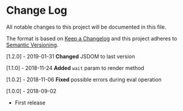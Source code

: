 # Change Log
All notable changes to this project will be documented in this file.

The format is based on [Keep a Changelog](http://keepachangelog.com/)
and this project adheres to [Semantic Versioning](http://semver.org/).

[1.2.0] - 2019-01-31
**Changed** JSDOM to last version

[1.1.0] - 2018-11-24
**Added** `wait` param to render method

[1.0.2] - 2018-11-06
**Fixed** possible errors during eval operation

[1.0.0] - 2018-09-02
- First release
